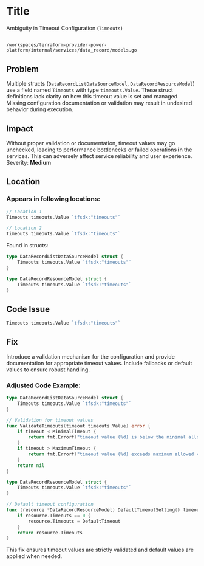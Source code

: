 # Title

Ambiguity in Timeout Configuration (`Timeouts`)

##

`/workspaces/terraform-provider-power-platform/internal/services/data_record/models.go`

## Problem

Multiple structs (`DataRecordListDataSourceModel`, `DataRecordResourceModel`) use a field named `Timeouts` with type `timeouts.Value`. These struct definitions lack clarity on how this timeout value is set and managed. Missing configuration documentation or validation may result in undesired behavior during execution.

## Impact

Without proper validation or documentation, timeout values may go unchecked, leading to performance bottlenecks or failed operations in the services. This can adversely affect service reliability and user experience. Severity: **Medium**

## Location

### Appears in following locations:

```go
// Location 1
Timeouts timeouts.Value `tfsdk:"timeouts"`

// Location 2
Timeouts timeouts.Value `tfsdk:"timeouts"`
```

Found in structs:
```go
type DataRecordListDataSourceModel struct {
	Timeouts timeouts.Value `tfsdk:"timeouts"`
}

type DataRecordResourceModel struct {
	Timeouts timeouts.Value `tfsdk:"timeouts"`
}
```

## Code Issue

```go
Timeouts timeouts.Value `tfsdk:"timeouts"`
```

## Fix

Introduce a validation mechanism for the configuration and provide documentation for appropriate timeout values. Include fallbacks or default values to ensure robust handling.

### Adjusted Code Example:

```go
type DataRecordListDataSourceModel struct {
	Timeouts timeouts.Value `tfsdk:"timeouts"`
}

// Validation for timeout values
func ValidateTimeouts(timeout timeouts.Value) error {
	if timeout < MinimalTimeout {
		return fmt.Errorf("timeout value (%d) is below the minimal allowed value (%d)", timeout, MinimalTimeout)
	}
	if timeout > MaximumTimeout {
		return fmt.Errorf("timeout value (%d) exceeds maximum allowed value (%d)", timeout, MaximumTimeout)
	}
	return nil
}

type DataRecordResourceModel struct {
	Timeouts timeouts.Value `tfsdk:"timeouts"`
}

// Default timeout configuration
func (resource *DataRecordResourceModel) DefaultTimeoutSetting() timeouts.Value {
	if resource.Timeouts == 0 {
		resource.Timeouts = DefaultTimeout
	}
	return resource.Timeouts
}
```

This fix ensures timeout values are strictly validated and default values are applied when needed.

